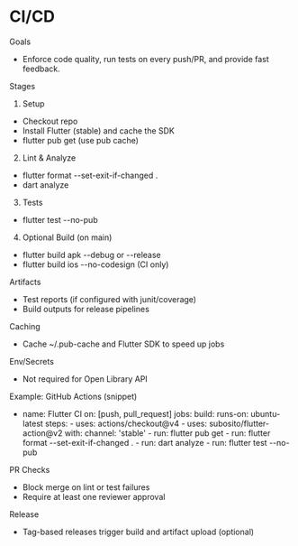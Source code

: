 # CI/CD

Goals
- Enforce code quality, run tests on every push/PR, and provide fast feedback.

Stages
1) Setup
- Checkout repo
- Install Flutter (stable) and cache the SDK
- flutter pub get (use pub cache)

2) Lint & Analyze
- flutter format --set-exit-if-changed .
- dart analyze

3) Tests
- flutter test --no-pub

4) Optional Build (on main)
- flutter build apk --debug or --release
- flutter build ios --no-codesign (CI only)

Artifacts
- Test reports (if configured with junit/coverage)
- Build outputs for release pipelines

Caching
- Cache ~/.pub-cache and Flutter SDK to speed up jobs

Env/Secrets
- Not required for Open Library API

Example: GitHub Actions (snippet)
- name: Flutter CI
  on: [push, pull_request]
  jobs:
    build:
      runs-on: ubuntu-latest
      steps:
        - uses: actions/checkout@v4
        - uses: subosito/flutter-action@v2
          with:
            channel: 'stable'
        - run: flutter pub get
        - run: flutter format --set-exit-if-changed .
        - run: dart analyze
        - run: flutter test --no-pub

PR Checks
- Block merge on lint or test failures
- Require at least one reviewer approval

Release
- Tag-based releases trigger build and artifact upload (optional)
